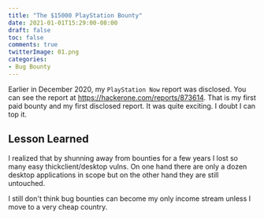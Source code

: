 ```yaml
---
title: "The $15000 PlayStation Bounty"
date: 2021-01-01T15:29:00-08:00
draft: false
toc: false
comments: true
twitterImage: 01.png
categories:
- Bug Bounty
---
```


Earlier in December 2020, my `PlayStation Now` report was disclosed. You can see
the report at https://hackerone.com/reports/873614. That is my first paid bounty
and my first disclosed report. It was quite exciting. I doubt I can top it.

<!--more-->

## Lesson Learned
I realized that by shunning away from bounties for a few years I lost so many
easy thickclient/desktop vulns. On one hand there are only a dozen desktop
applications in scope but on the other hand they are still untouched.

I still don't think bug bounties can become my only income stream unless I move
to a very cheap country.

<!-- Links -->